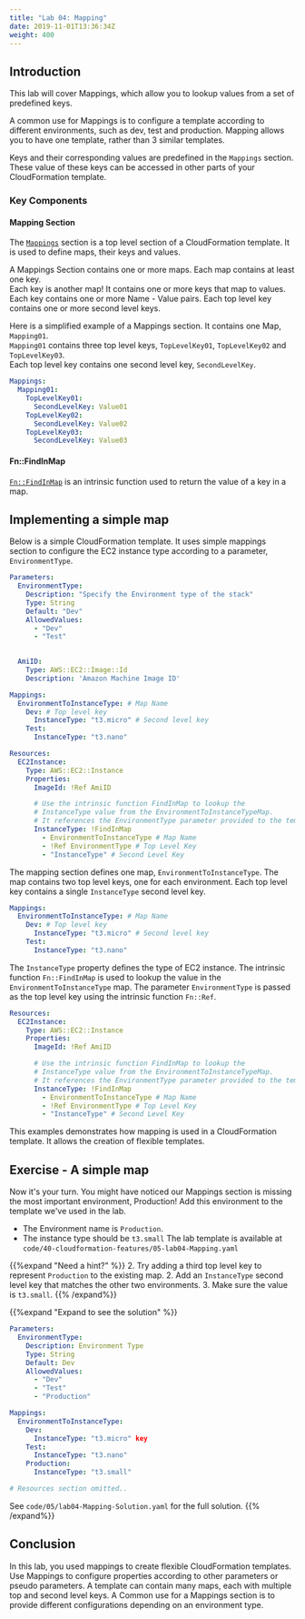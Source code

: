 ```yaml
---
title: "Lab 04: Mapping"
date: 2019-11-01T13:36:34Z
weight: 400
---
```


## Introduction

This lab will cover Mappings, which allow you to lookup values from a set of predefined keys.

A common use for Mappings is to configure a template according to different environments, such as dev, test and production.
 Mapping allows you to have one template, rather than 3 similar templates. 
 
 Keys and their corresponding values are predefined in the `Mappings` section. These value of these keys can be accessed in other parts of your CloudFormation template.

### Key Components

#### Mapping Section

The [`Mappings`](https://docs.aws.amazon.com/AWSCloudFormation/latest/UserGuide/mappings-section-structure.html) section is a top level section of a CloudFormation template. It is used to define maps, their keys and values.


A Mappings Section contains one or more maps. Each map contains at least one key. \
Each key is another map! It contains one or more keys that map to values.
Each key contains one or more Name - Value pairs. Each top level key  contains one or more second level keys.


Here is a simplified example of a Mappings section. It contains one Map, `Mapping01`. \
`Mapping01` contains three top level keys, `TopLevelKey01`, `TopLevelKey02` and `TopLevelKey03`. \
Each top level key contains one second level key, `SecondLevelKey`.
```yaml
Mappings: 
  Mapping01: 
    TopLevelKey01: 
      SecondLevelKey: Value01
    TopLevelKey02: 
      SecondLevelKey: Value02
    TopLevelKey03: 
      SecondLevelKey: Value03
```

#### Fn::FindInMap

[`Fn::FindInMap`](https://docs.aws.amazon.com/AWSCloudFormation/latest/UserGuide/intrinsic-function-reference-findinmap.html) is an intrinsic function used to return the value of a key in a map.


## Implementing a simple map

Below is a simple CloudFormation template. It uses simple mappings section to configure the EC2 instance type according to a parameter, `EnvironmentType`.

```yaml
Parameters:
  EnvironmentType: 
    Description: "Specify the Environment type of the stack"
    Type: String
    Default: "Dev"
    AllowedValues:
      - "Dev"
      - "Test"

    
  AmiID:
    Type: AWS::EC2::Image::Id
    Description: 'Amazon Machine Image ID'

Mappings:
  EnvironmentToInstanceType: # Map Name
    Dev: # Top level key
      InstanceType: "t3.micro" # Second level key
    Test:
      InstanceType: "t3.nano"

Resources:
  EC2Instance:
    Type: AWS::EC2::Instance
    Properties: 
      ImageId: !Ref AmiID

      # Use the intrinsic function FindInMap to lookup the 
      # InstanceType value from the EnvironmentToInstanceTypeMap.
      # It references the EnvironmentType parameter provided to the template
      InstanceType: !FindInMap
        - EnvironmentToInstanceType # Map Name
        - !Ref EnvironmentType # Top Level Key
        - "InstanceType" # Second Level Key
```

The mapping section defines one map, `EnvironmentToInstanceType`.
The map contains two top level keys, one for each environment.
Each top level key contains a single `InstanceType` second level key.
```yaml
Mappings:
  EnvironmentToInstanceType: # Map Name
    Dev: # Top level key
      InstanceType: "t3.micro" # Second level key
    Test:
      InstanceType: "t3.nano"
```

The `InstanceType` property defines the type of EC2 instance. The intrinsic function `Fn::FindInMap` is used to lookup the value in the `EnvironmentToInstanceType` map.
The parameter `EnvironmentType` is passed as the top level key using the intrinsic function `Fn::Ref`.

```yaml
Resources:
  EC2Instance:
    Type: AWS::EC2::Instance
    Properties: 
      ImageId: !Ref AmiID

      # Use the intrinsic function FindInMap to lookup the 
      # InstanceType value from the EnvironmentToInstanceTypeMap.
      # It references the EnvironmentType parameter provided to the template
      InstanceType: !FindInMap
        - EnvironmentToInstanceType # Map Name
        - !Ref EnvironmentType # Top Level Key
        - "InstanceType" # Second Level Key
```


This examples demonstrates how mapping is used in a CloudFormation template. It allows the creation of flexible templates. 

## Exercise - A simple map
Now it's your turn.
You might have noticed our Mappings section is missing the most important environment, Production! 
Add this environment to the template we've used in the lab. 

* The Environment name is `Production`. 
* The instance type should be `t3.small`
The lab template is available at `code/40-cloudformation-features/05-lab04-Mapping.yaml`

{{%expand "Need a hint?" %}}
2. Try adding a third top level key to represent `Production` to the existing map.
2. Add an `InstanceType` second level key that matches the other two environments.
3. Make sure the value is `t3.small`.
{{% /expand%}}

{{%expand "Expand to see the solution" %}}
```yaml
Parameters:
  EnvironmentType: 
    Description: Environment Type
    Type: String
    Default: Dev
    AllowedValues:
      - "Dev"
      - "Test"
      - "Production"

Mappings:
  EnvironmentToInstanceType:
    Dev:
      InstanceType: "t3.micro" key
    Test:
      InstanceType: "t3.nano"
    Production: 
      InstanceType: "t3.small"

# Resources section omitted..
```

See `code/05/lab04-Mapping-Solution.yaml` for the full solution.
{{% /expand%}}

## Conclusion

In this lab, you used mappings to create flexible CloudFormation templates. Use Mappings to configure properties according to other parameters or pseudo parameters. A template can contain many maps, each with multiple top and second level keys. A Common use for a Mappings section is to provide different configurations depending on an environment type.

